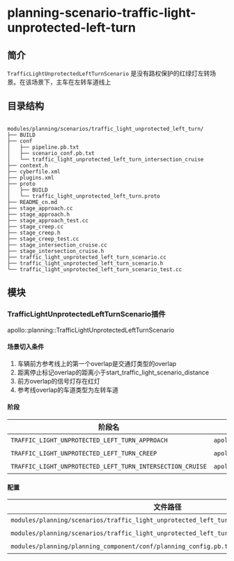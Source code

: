 planning-scenario-traffic-light-unprotected-left-turn
============

## 简介

`TrafficLightUnprotectedLeftTurnScenario` 是没有路权保护的红绿灯左转场景。在该场景下，主车在左转车道线上

## 目录结构

```shell

modules/planning/scenarios/traffic_light_unprotected_left_turn/
├── BUILD
├── conf
│   ├── pipeline.pb.txt
│   ├── scenario_conf.pb.txt
│   └── traffic_light_unprotected_left_turn_intersection_cruise
├── context.h
├── cyberfile.xml
├── plugins.xml
├── proto
│   ├── BUILD
│   └── traffic_light_unprotected_left_turn.proto
├── README_cn.md
├── stage_approach.cc
├── stage_approach.h
├── stage_approach_test.cc
├── stage_creep.cc
├── stage_creep.h
├── stage_creep_test.cc
├── stage_intersection_cruise.cc
├── stage_intersection_cruise.h
├── traffic_light_unprotected_left_turn_scenario.cc
├── traffic_light_unprotected_left_turn_scenario.h
└── traffic_light_unprotected_left_turn_scenario_test.cc

```

## 模块

### TrafficLightUnprotectedLeftTurnScenario插件

apollo::planning::TrafficLightUnprotectedLeftTurnScenario

#### 场景切入条件
  1. 车辆前方参考线上的第一个overlap是交通灯类型的overlap
  2. 距离停止标记overlap的距离小于start_traffic_light_scenario_distance
  3. 前方overlap的信号灯存在红灯
  4. 参考线overlap的车道类型为左转车道
  
#### 阶段

| 阶段名                                                    | 类型                                                                       | <div style="width: 300pt">描述</div>                   |
| --------------------------------------------------------- | -------------------------------------------------------------------------- | ------------------------ |
| `TRAFFIC_LIGHT_UNPROTECTED_LEFT_TURN_APPROACH`            | `apollo::planning::TrafficLightUnprotectedLeftTurnStageApproach`           | 在红绿灯停止线前停车阶段 |
| `TRAFFIC_LIGHT_UNPROTECTED_LEFT_TURN_CREEP`               | `apollo::planning::TrafficLightUnprotectedLeftTurnStageCreep`              | 绿灯后跛行观察路口来车   |
| `TRAFFIC_LIGHT_UNPROTECTED_LEFT_TURN_INTERSECTION_CRUISE` | `apollo::planning::TrafficLightUnprotectedLeftTurnStageIntersectionCruise` | 快速穿过红绿灯路口阶段   |




#### 配置

| 文件路径                                                                     | 类型/结构                                       | <div style="width: 300pt">说明</div> |
| ---------------------------------------------------------------------------- | ----------------------------------------------- | ------------------------------------ |
| `modules/planning/scenarios/traffic_light_unprotected_left_turn/conf/scenario_conf.pb.txt` |`apollo::planning::ScenarioTrafficLightUnprotectedLeftTurnConfig`| 场景的配置文件   |
| `modules/planning/scenarios/traffic_light_unprotected_left_turn/conf/pipeline.pb.txt`      | `apollo::planning::ScenarioPipeline` |场景的流水线文件 |
| `modules/planning/planning_component/conf/planning_config.pb.txt`                 | `apollo::planning::PlanningConfig`              | planning组件的配置文件               |
